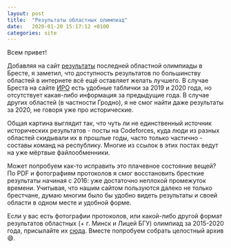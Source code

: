 ```yaml
---
layout: post
title:  "Результаты областных олимпиад"
date:   2020-01-20 15:17:12 +0100
categories: site
---
```


Всем привет!

Добавляя на сайт [результаты](/results/brest/2020) последней областной олимпиады в Бресте,
я заметил, что доступность результатов по большинству областей в
интернете всё ещё оставляет желать лучшего. В случае Бреста на
сайте [ИРО](https://boiro.by) есть удобные таблички за 2019 и 2020
года, но отсутствует какая-либо информация за предыдущие года.
В случае других областей (в частности Гродно), я не смог найти даже
результаты за 2020, не говоря уже про исторические.

Общая картина выглядит так, что чуть ли не единственный источник
исторических результатов - посты на Codeforces, куда люди из разных
областей скидывали их в прошлые годы, часто только частично -
составы команд на республику. Многие из ссылок в этих постах ведут
на уже мёртвые файлообменники.

Может попробуем как-то исправить это плачевное состояние вещей?
По PDF и фотографиям протоколов я смог восстановить бресткие результаты
начиная с 2016: уже достаточно неплохой промежуток времени. Учитывая,
что нашим сайтом пользуются далеко не только брестчане, думаю многим
было бы удобно видеть результаты и своей области в одном месте и удобной
форме.

Если у вас есть фотографии протоколов, или какой-либо другой формат
результатов областных (+ г. Минск и Лицей БГУ) олимпиад за 2015-2020
года, присылайте их [сюда](mailto:brestprog.by@gmail.com). Вместе
попробуем собрать целостный архив :smile:.
